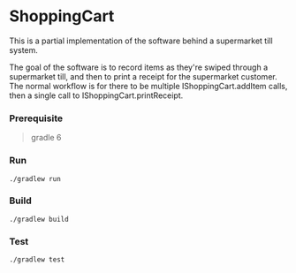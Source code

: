# ShoppingCart

This is a partial implementation of the software behind a supermarket till system.

The goal of the software is to record items as they're swiped through a supermarket till, and then to print a receipt for the supermarket customer. The normal workflow is for there to be multiple IShoppingCart.addItem calls, then a single call to IShoppingCart.printReceipt.


### Prerequisite
  > gradle 6

### Run
```
./gradlew run
```

### Build
```
./gradlew build
```

### Test
```
./gradlew test
```
